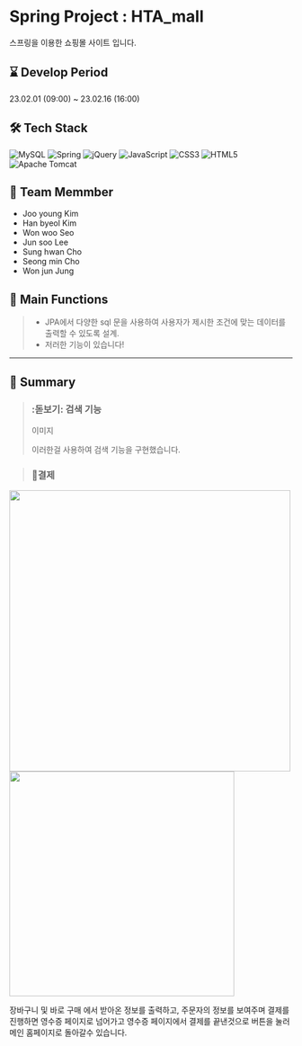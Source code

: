 # Spring Project : HTA_mall
스프링을 이용한 쇼핑몰 사이트 입니다.
## :hourglass: Develop Period
23.02.01 (09:00) ~ 23.02.16 (16:00)
## :hammer_and_wrench: Tech Stack
![MySQL](https://img.shields.io/badge/mysql-%2300f.svg?style=for-the-badge&logo=mysql&logoColor=white)
![Spring](https://img.shields.io/badge/spring-%236DB33F.svg?style=for-the-badge&logo=spring&logoColor=white)
![jQuery](https://img.shields.io/badge/jquery-%230769AD.svg?style=for-the-badge&logo=jquery&logoColor=white)
![JavaScript](https://img.shields.io/badge/javascript-%23323330.svg?style=for-the-badge&logo=javascript&logoColor=%23F7DF1E)
![CSS3](https://img.shields.io/badge/css3-%231572B6.svg?style=for-the-badge&logo=css3&logoColor=white)
![HTML5](https://img.shields.io/badge/html5-%23E34F26.svg?style=for-the-badge&logo=html5&logoColor=white)
![Apache Tomcat](https://img.shields.io/badge/apache%20tomcat-%23F8DC75.svg?style=for-the-badge&logo=apache-tomcat&logoColor=black)
## :runner: Team Memmber
- Joo young Kim
- Han byeol Kim
- Won woo Seo
- Jun soo Lee
- Sung hwan Cho
- Seong min Cho
- Won jun Jung
## :open_book: Main Functions
>
> * JPA에서 다양한 sql 문을 사용하여 사용자가 제시한 조건에 맞는 데이터를 출력할 수 있도록 설계.
> * 저러한 기능이 있습니다!

***
## :open_book: Summary 
> ### :돋보기: 검색 기능
>
> 이미지
>
> 이러한걸 사용하여 검색 기능을 구현했습니다.

> ### :page_with_curl:결제 <p>
<img src="https://user-images.githubusercontent.com/122374054/219255479-7cdc5a76-a4a7-4b9b-af99-dbf480f2e355.png" width="500" height="500"/> <img src="https://user-images.githubusercontent.com/122374054/219257489-c18f827e-4316-4f66-be23-fdcd84b47b0a.png" width="400" heigth="400"/>

장바구니 및 바로 구매 에서 받아온 정보를 출력하고, 주문자의 정보를 보여주며 결제를 진행하면 영수증 페이지로 넘어가고 영수증 페이지에서 결제를 끝낸것으로 버튼을 눌러 메인 홈페이지로 돌아갈수 있습니다.

<br/><br/>

